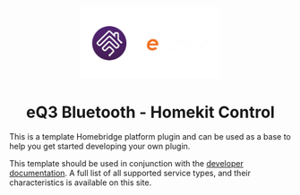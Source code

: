 
<p align="center">

<img src="src\eq3hmebridge.png" width="250">

<h1 align="center">eQ3 Bluetooth - Homekit Control</h1>

</p>

This is a template Homebridge platform plugin and can be used as a base to help you get started developing your own plugin.

This template should be used in conjunction with the [developer documentation](https://developers.homebridge.io/). A full list of all supported service types, and their characteristics is available on this site.




